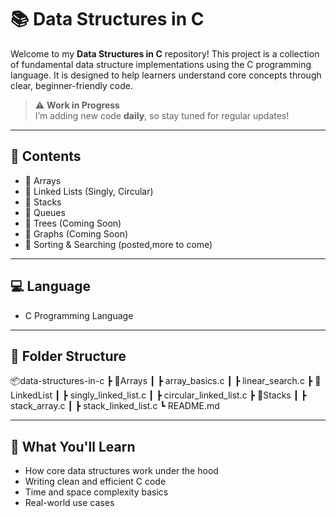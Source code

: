 # 📚 Data Structures in C

Welcome to my **Data Structures in C** repository! This project is a collection of fundamental data structure implementations using the C programming language. It is designed to help learners understand core concepts through clear, beginner-friendly code.

> ⚠️ **Work in Progress**  
> I’m adding new code **daily**, so stay tuned for regular updates!

---

## 🚀 Contents

- 🔹 Arrays  
- 🔹 Linked Lists (Singly, Circular)  
- 🔹 Stacks  
- 🔹 Queues  
- 🔹 Trees (Coming Soon)  
- 🔹 Graphs (Coming Soon)  
- 🔹 Sorting & Searching (posted,more to come)

---

## 💻 Language

- C Programming Language

---
## 📁 Folder Structure

📦data-structures-in-c
 ┣ 📂Arrays
 ┃ ┣ array_basics.c
 ┃ ┣ linear_search.c
 ┣ 📂LinkedList
 ┃ ┣ singly_linked_list.c
 ┃ ┣ circular_linked_list.c
 ┣ 📂Stacks
 ┃ ┣ stack_array.c
 ┃ ┣ stack_linked_list.c
 ┗ README.md

---

## 🧠 What You'll Learn

- How core data structures work under the hood
- Writing clean and efficient C code
- Time and space complexity basics
- Real-world use cases
